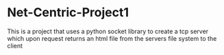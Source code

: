 Net-Centric-Project1
====================

This is a project that uses a python socket library to create a tcp server which upon request returns an html file from the servers file system to the client
